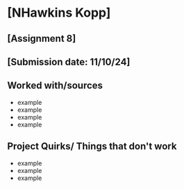 # [NHawkins Kopp]
## [Assignment 8]
## [Submission date: 11/10/24]
## Worked with/sources 
* example
* example
* example
* example
## Project Quirks/ Things that don't work
* example
* example
* example
